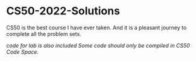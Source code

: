 # CS50-2022-Solutions
CS50 is the best course I have ever taken. And it is a pleasant journey to complete all the problem sets.

*code for lab is also included*
*Some code should only be compiled in CS50 Code Space.*
